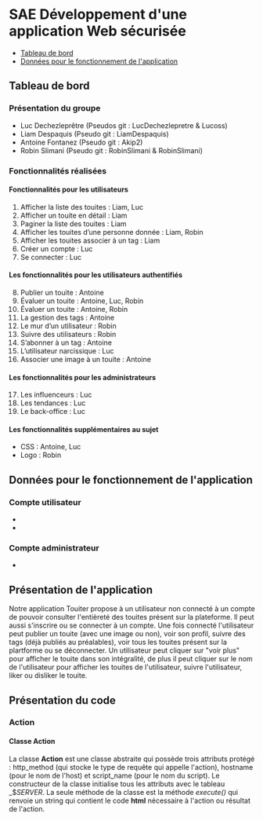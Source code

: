 # SAE Développement d'une application Web sécurisée

- [Tableau de bord](#tableauDeBord)
- [Données pour le fonctionnement de l'application](#donnees)

## Tableau de bord
### Présentation du groupe

- Luc Dechezleprêtre (Pseudos git : LucDechezlepretre & Lucoss)
- Liam Despaquis (Pseudo git : LiamDespaquis)
- Antoine Fontanez (Pseudo git : Akip2)
- Robin Slimani (Pseudo git : RobinSlimani & RobinSlimani)

### Fonctionnalités réalisées 

#### Fonctionnalités pour les utilisateurs

1. Afficher la liste des touites : Liam, Luc
2. Afficher un touite en détail : Liam
3. Paginer la liste des touites : Liam
4. Afficher les touites d’une personne donnée : Liam, Robin
5. Afficher les touites associer à un tag : Liam
6. Créer un compte : Luc
7. Se connecter : Luc

#### Les fonctionnalités pour les utilisateurs authentifiés

8. Publier un touite : Antoine
9. Évaluer un touite : Antoine, Luc, Robin
10. Évaluer un touite : Antoine, Robin
11. La gestion des tags : Antoine
12. Le mur d’un utilisateur : Robin
13. Suivre des utilisateurs : Robin
14. S’abonner à un tag : Antoine
15. L’utilisateur narcissique : Luc
16. Associer une image à un touite : Antoine
 
#### Les fonctionnalités pour les administrateurs

17. Les influenceurs : Luc
18. Les tendances : Luc
19. Le back-office : Luc

#### Les fonctionnalités supplémentaires au sujet

- CSS : Antoine, Luc
- Logo : Robin

## Données pour le fonctionnement de l'application 
### Compte utilisateur
-
-
### Compte administrateur
-

## Présentation de l'application

Notre application Touiter propose à un utilisateur non connecté à un compte de pouvoir consulter l'entièreté des touites présent sur la plateforme. Il peut aussi s'inscrire ou se connecter à un compte. Une fois connecté l'utilisateur peut publier un touite (avec une image ou non), voir son profil, suivre des tags (déjà publiés au préalables), voir tous les touites présent sur la plartforme ou se déconnecter. Un utilisateur peut cliquer sur "voir plus" pour afficher le touite dans son intégralité, de plus il peut cliquer sur le nom de l'utilisateur pour afficher les touites de l'utilisateur, suivre l'utilisateur, liker ou disliker le touite. 

## Présentation du code

### Action

#### Classe Action
La classe **Action** est une classe abstraite qui possède trois attributs protégé : http_method (qui stocke le type de requête qui appelle l'action), hostname (pour le nom de l'host) et script_name (pour le nom du script). Le constructeur de la classe initialise tous les attributs avec le tableau _$_SERVER_. La seule méthode de la classe est la méthode _execute()_ qui renvoie un string qui contient le code **html** nécessaire à l'action ou résultat de l'action.